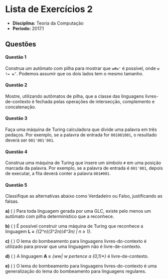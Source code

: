 # Lista de Exercícios 2

- **Disciplina:** Teoria da Computação
- **Período:** 2017.1

## Questões

#### Questão 1 

Construa um autômato com pilha para mostrar que `w#w'` é possível, onde `w != w’`. Podemos assumir que os dois lados tem o mesmo tamanho. 

#### Questão 2

Mostre, utilizando autômatos de pilha, que a classe das linguagens livres-de-contexto é fechada pelas operações de intersecção, complemento e concatenação.

#### Questão 3

Faça uma máquina de Turing calculadora que divide uma palavra em três pedaços. Por exemplo, se a palavra de entrada for `001001001`, o resultado deverá ser `001'001'001`.

#### Questão 4

Construa uma máquina de Turing que insere um símbolo `#` em uma posição marcada da palavra. Por exemplo, se a palavra de entrada é `001'001`, depois de executar, a fita deverá conter a palavra `001#001`.

#### Questão 5

Classifique as alternativas abaixo como Verdadeiro ou Falso, justificando as falsas.

**a)** ( ) Para toda linguagem gerada por uma GLC, existe pelo menos um autômato com pilha determinístico que a reconhece.

**b)** ( ) É possível construir uma máquina de Turing que reconhece a linguagem **L =** *{(2^n)(3^2n)(4^3n) | n ≥ 1}*.

**c)** ( ) O lema do bombeamento para linguagens livres-do-contexto é utilizado para provar que uma linguagem não é livre-de-contexto.

**d)** ( ) A linguagem **A =** *{ww| w pertence a {0,1}\*}* é livre-de-contexto.

**e)** ( ) O lema do bombeamento para linguagens livres-do-contexto é uma generalização do lema do bombeamento para linguagens regulares.  

